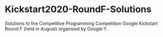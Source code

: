 # Kickstart2020-RoundF-Solutions

Solutions to the Competitive Programming Competition Google Kickstart Round F (held in August) organised by Google !! .
